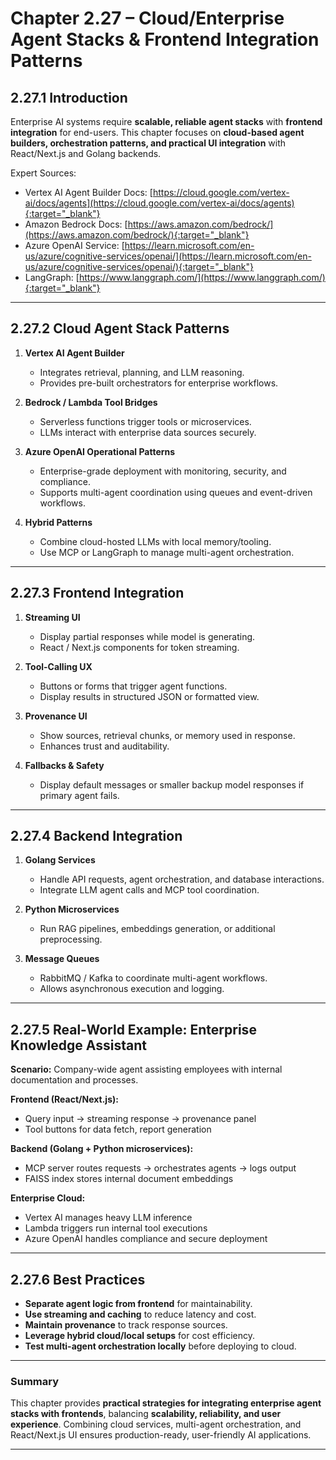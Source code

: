 ﻿# Chapter 2.27 – Cloud/Enterprise Agent Stacks & Frontend Integration Patterns

## 2.27.1 Introduction

Enterprise AI systems require **scalable, reliable agent stacks** with **frontend integration** for end-users. This chapter focuses on **cloud-based agent builders, orchestration patterns, and practical UI integration** with React/Next.js and Golang backends.

Expert Sources:

- Vertex AI Agent Builder Docs: [https://cloud.google.com/vertex-ai/docs/agents](https://cloud.google.com/vertex-ai/docs/agents){:target="_blank"}
- Amazon Bedrock Docs: [https://aws.amazon.com/bedrock/](https://aws.amazon.com/bedrock/){:target="_blank"}
- Azure OpenAI Service: [https://learn.microsoft.com/en-us/azure/cognitive-services/openai/](https://learn.microsoft.com/en-us/azure/cognitive-services/openai/){:target="_blank"}
- LangGraph: [https://www.langgraph.com/](https://www.langgraph.com/){:target="_blank"}

---

## 2.27.2 Cloud Agent Stack Patterns

1. **Vertex AI Agent Builder**

   - Integrates retrieval, planning, and LLM reasoning.
   - Provides pre-built orchestrators for enterprise workflows.

2. **Bedrock / Lambda Tool Bridges**

   - Serverless functions trigger tools or microservices.
   - LLMs interact with enterprise data sources securely.

3. **Azure OpenAI Operational Patterns**

   - Enterprise-grade deployment with monitoring, security, and compliance.
   - Supports multi-agent coordination using queues and event-driven workflows.

4. **Hybrid Patterns**
   - Combine cloud-hosted LLMs with local memory/tooling.
   - Use MCP or LangGraph to manage multi-agent orchestration.

---

## 2.27.3 Frontend Integration

1. **Streaming UI**

   - Display partial responses while model is generating.
   - React / Next.js components for token streaming.

2. **Tool-Calling UX**

   - Buttons or forms that trigger agent functions.
   - Display results in structured JSON or formatted view.

3. **Provenance UI**

   - Show sources, retrieval chunks, or memory used in response.
   - Enhances trust and auditability.

4. **Fallbacks & Safety**
   - Display default messages or smaller backup model responses if primary agent fails.

---

## 2.27.4 Backend Integration

1. **Golang Services**

   - Handle API requests, agent orchestration, and database interactions.
   - Integrate LLM agent calls and MCP tool coordination.

2. **Python Microservices**

   - Run RAG pipelines, embeddings generation, or additional preprocessing.

3. **Message Queues**
   - RabbitMQ / Kafka to coordinate multi-agent workflows.
   - Allows asynchronous execution and logging.

---

## 2.27.5 Real-World Example: Enterprise Knowledge Assistant

**Scenario:** Company-wide agent assisting employees with internal documentation and processes.

**Frontend (React/Next.js):**

- Query input → streaming response → provenance panel
- Tool buttons for data fetch, report generation

**Backend (Golang + Python microservices):**

- MCP server routes requests → orchestrates agents → logs output
- FAISS index stores internal document embeddings

**Enterprise Cloud:**

- Vertex AI manages heavy LLM inference
- Lambda triggers run internal tool executions
- Azure OpenAI handles compliance and secure deployment

---

## 2.27.6 Best Practices

- **Separate agent logic from frontend** for maintainability.
- **Use streaming and caching** to reduce latency and cost.
- **Maintain provenance** to track response sources.
- **Leverage hybrid cloud/local setups** for cost efficiency.
- **Test multi-agent orchestration locally** before deploying to cloud.

---

### Summary

This chapter provides **practical strategies for integrating enterprise agent stacks with frontends**, balancing **scalability, reliability, and user experience**. Combining cloud services, multi-agent orchestration, and React/Next.js UI ensures production-ready, user-friendly AI applications.

---


